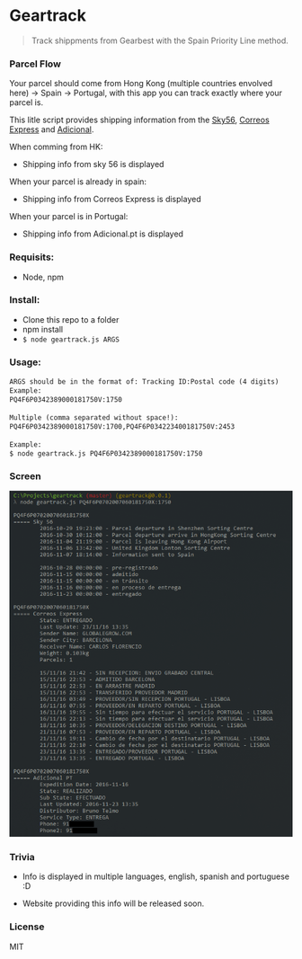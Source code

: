 # Geartrack

>Track shippments from Gearbest with the Spain Priority Line method.


### Parcel Flow
Your parcel should come from Hong Kong (multiple countries envolved here) -> Spain -> Portugal, with this app you can track exactly where your parcel is.

This litle script provides shipping information from the [Sky56](http://www.sky56.cn/english/track/index), [Correos Express](https://www.correosexpress.com/web/correosexpress/home)  and [Adicional](http://www.adicional.pt/).

When comming from HK:
- Shipping info from sky 56 is displayed

When your parcel is already in spain:
- Shipping info from Correos Express is displayed

When your parcel is in Portugal:
- Shipping info from Adicional.pt is displayed

### Requisits:
- Node, npm

### Install:
- Clone this repo to a folder
- npm install
- `$ node geartrack.js ARGS`

### Usage:
```
ARGS should be in the format of: Tracking ID:Postal code (4 digits)
Example:
PQ4F6P0342389000181750V:1750

Multiple (comma separated without space!):
PQ4F6P0342389000181750V:1700,PQ4F6P034223400181750V:2453

Example:
$ node geartrack.js PQ4F6P0342389000181750V:1750
```

### Screen
![GearTrack](screen.png?raw=true "Screenshot Geartrack")

### Trivia
- Info is displayed in multiple languages, english, spanish and portuguese :D

- Website providing this info will be released soon.

### License
MIT